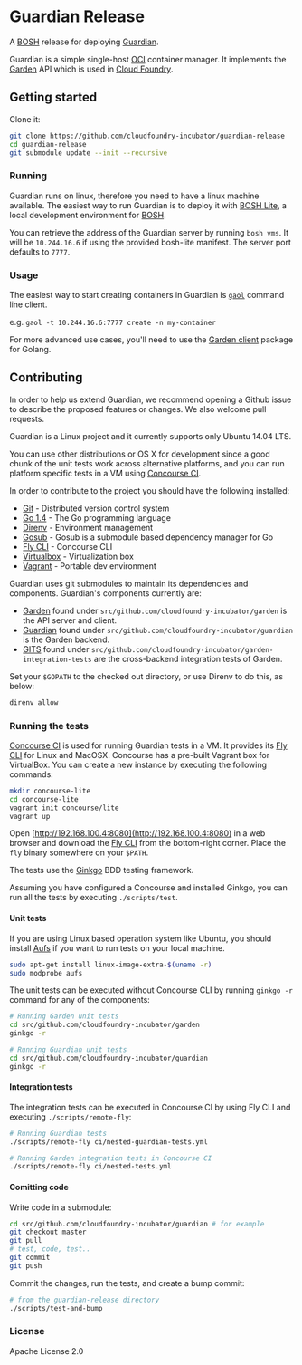 # Guardian Release

A [BOSH](http://docs.cloudfoundry.org/bosh/) release for deploying
[Guardian](https://github.com/cloudfoundry-incubator/guardian).

Guardian is a simple single-host [OCI](https://opencontainers.org/) container
manager. It implements the [Garden](https://github.com/cloudfoundry-incubator/garden/)
API which is used in [Cloud Foundry](https://www.cloudfoundry.org/).

## Getting started

Clone it:

```bash
git clone https://github.com/cloudfoundry-incubator/guardian-release
cd guardian-release
git submodule update --init --recursive
```

### Running

Guardian runs on linux, therefore you need to have a linux machine available.
The easiest way to run Guardian is to deploy it with [BOSH
Lite](https://github.com/cloudfoundry/bosh-lite), a local development
environment for [BOSH](https://bosh.io).

You can retrieve the address of the Guardian server by running `bosh vms`.  It
will be `10.244.16.6` if using the provided bosh-lite manifest. The server port
defaults to `7777`.

### Usage

The easiest way to start creating containers in Guardian is
[`gaol`](https://github.com/contraband/gaol) command line client.

e.g. `gaol -t 10.244.16.6:7777 create -n my-container`

For more advanced use cases, you'll need to use the [Garden
client](https://godoc.org/github.com/cloudfoundry-incubator/garden#Client)
package for Golang.

## Contributing

In order to help us extend Guardian, we recommend opening a Github issue
to describe the proposed features or changes. We also welcome pull requests.

Guardian is a Linux project and it currently supports only Ubuntu 14.04 LTS.

You can use other distributions or OS X for development since a good chunk of
the unit tests work across alternative platforms, and you can run platform
specific tests in a VM using [Concourse CI](https://concourse.ci/).

In order to contribute to the project you should have the following installed:

- [Git](https://git-scm.com/) - Distributed version control system
- [Go 1.4](https://golang.org/doc/install#install) - The Go programming
   language
- [Direnv](https://github.com/direnv/direnv) - Environment management
- [Gosub](https://github.com/vito/gosub) - Gosub is a submodule based dependency manager for Go
- [Fly CLI](https://github.com/concourse/fly) - Concourse CLI
- [Virtualbox](https://www.virtualbox.org/) - Virtualization box
- [Vagrant](https://www.vagrantup.com/) - Portable dev environment

Guardian uses git submodules to maintain its dependencies and components.
Guardian's components currently are:

* [Garden](https://github.com/cloudfoundry-incubator/garden) found under
   `src/github.com/cloudfoundry-incubator/garden` is the API server and client.
* [Guardian](https://github.com/cloudfoundry-incubator/guardian) found under
   `src/github.com/cloudfoundry-incubator/guardian` is the Garden backend.
* [GITS](https://github.com/cloudfoundry-incubator/garden-integration-tests)
   found under `src/github.com/cloudfoundry-incubator/garden-integration-tests`
   are the cross-backend integration tests of Garden.

Set your `$GOPATH` to the checked out directory, or use Direnv to do this, as
below:

```bash
direnv allow
```

### Running the tests

[Concourse CI](https://concourse.ci/) is used for running Guardian tests
in a VM. It provides its [Fly CLI](https://github.com/concourse/fly) for
Linux and MacOSX. Concourse has a pre-built Vagrant box for VirtualBox. You
can create a new instance by executing the following commands:

```bash
mkdir concourse-lite
cd concourse-lite
vagrant init concourse/lite
vagrant up
```

Open [http://192.168.100.4:8080](http://192.168.100.4:8080) in a web browser
and download the [Fly CLI](http://concourse.ci/fly-cli.html) from the
bottom-right corner. Place the `fly` binary somewhere on your `$PATH`.

The tests use the [Ginkgo](https://onsi.github.io/ginkgo/) BDD testing
framework.

Assuming you have configured a Concourse and installed Ginkgo, you can run all
the tests by executing `./scripts/test`.

#### Unit tests

If you are using Linux based operation system like Ubuntu, you should install
[Aufs](http://aufs.sourceforge.net/) if you want to run tests on your local
machine.

```bash
sudo apt-get install linux-image-extra-$(uname -r)
sudo modprobe aufs
```

The unit tests can be executed without Concourse CLI by running `ginkgo -r`
command for any of the components:

```bash
# Running Garden unit tests
cd src/github.com/cloudfoundry-incubator/garden
ginkgo -r

# Running Guardian unit tests
cd src/github.com/cloudfoundry-incubator/guardian
ginkgo -r
```

#### Integration tests

The integration tests can be executed in Concourse CI by using Fly CLI and
executing `./scripts/remote-fly`:

```bash
# Running Guardian tests
./scripts/remote-fly ci/nested-guardian-tests.yml

# Running Garden integration tests in Concourse CI
./scripts/remote-fly ci/nested-tests.yml
```

#### Comitting code

Write code in a submodule:

```bash
cd src/github.com/cloudfoundry-incubator/guardian # for example
git checkout master
git pull
# test, code, test..
git commit
git push
```

Commit the changes, run the tests, and create a bump commit:

```bash
# from the guardian-release directory
./scripts/test-and-bump
```

### License

Apache License 2.0

